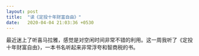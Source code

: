 ```yaml
---
layout: post
title:  "读《定投十年财富自由》"
date:   2020-04-04 21:03:36 +0530
---
```


 最近迷上了听喜马拉雅，感觉是对空闲时间非常不错的利用。这一周我听了《定投十年财富自由》，一本书名听起来非常浮夸和智商税的书。

